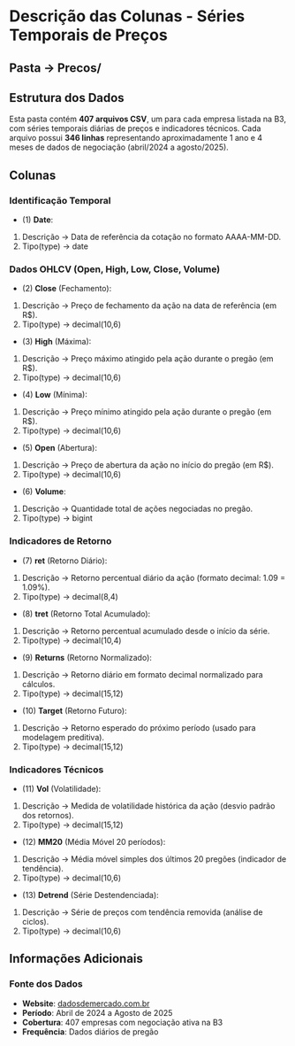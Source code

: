 # Descrição das Colunas - Séries Temporais de Preços

## Pasta -> Precos/

## Estrutura dos Dados

Esta pasta contém **407 arquivos CSV**, um para cada empresa listada na B3, com séries temporais diárias de preços e indicadores técnicos. Cada arquivo possui **346 linhas** representando aproximadamente 1 ano e 4 meses de dados de negociação (abril/2024 a agosto/2025).

## Colunas

### **Identificação Temporal**

- (1) **Date**:

1. Descrição -> Data de referência da cotação no formato AAAA-MM-DD.
2. Tipo(type) -> date

### **Dados OHLCV (Open, High, Low, Close, Volume)**

- (2) **Close** (Fechamento):

1. Descrição -> Preço de fechamento da ação na data de referência (em R$).
2. Tipo(type) -> decimal(10,6)

- (3) **High** (Máxima):

1. Descrição -> Preço máximo atingido pela ação durante o pregão (em R$).
2. Tipo(type) -> decimal(10,6)

- (4) **Low** (Mínima):

1. Descrição -> Preço mínimo atingido pela ação durante o pregão (em R$).
2. Tipo(type) -> decimal(10,6)

- (5) **Open** (Abertura):

1. Descrição -> Preço de abertura da ação no início do pregão (em R$).
2. Tipo(type) -> decimal(10,6)

- (6) **Volume**:

1. Descrição -> Quantidade total de ações negociadas no pregão.
2. Tipo(type) -> bigint

### **Indicadores de Retorno**

- (7) **ret** (Retorno Diário):

1. Descrição -> Retorno percentual diário da ação (formato decimal: 1.09 = 1.09%).
2. Tipo(type) -> decimal(8,4)

- (8) **tret** (Retorno Total Acumulado):

1. Descrição -> Retorno percentual acumulado desde o início da série.
2. Tipo(type) -> decimal(10,4)

- (9) **Returns** (Retorno Normalizado):

1. Descrição -> Retorno diário em formato decimal normalizado para cálculos.
2. Tipo(type) -> decimal(15,12)

- (10) **Target** (Retorno Futuro):

1. Descrição -> Retorno esperado do próximo período (usado para modelagem preditiva).
2. Tipo(type) -> decimal(15,12)

### **Indicadores Técnicos**

- (11) **Vol** (Volatilidade):

1. Descrição -> Medida de volatilidade histórica da ação (desvio padrão dos retornos).
2. Tipo(type) -> decimal(15,12)

- (12) **MM20** (Média Móvel 20 períodos):

1. Descrição -> Média móvel simples dos últimos 20 pregões (indicador de tendência).
2. Tipo(type) -> decimal(10,6)

- (13) **Detrend** (Série Destendenciada):

1. Descrição -> Série de preços com tendência removida (análise de ciclos).
2. Tipo(type) -> decimal(10,6)

## Informações Adicionais

### **Fonte dos Dados**
- **Website**: [dadosdemercado.com.br](https://www.dadosdemercado.com.br/acoes)
- **Período**: Abril de 2024 a Agosto de 2025
- **Cobertura**: 407 empresas com negociação ativa na B3
- **Frequência**: Dados diários de pregão